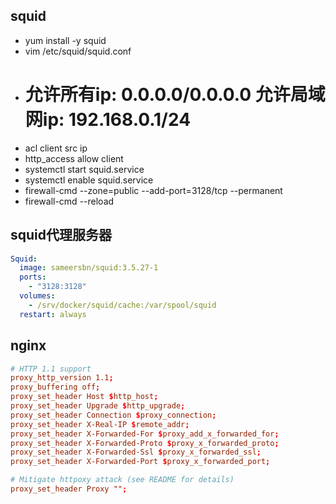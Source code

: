 ## squid
- yum install -y squid
- vim /etc/squid/squid.conf
- # 允许所有ip: 0.0.0.0/0.0.0.0 允许局域网ip: 192.168.0.1/24
- acl client src ip
- http_access allow client
- systemctl start squid.service 
- systemctl enable squid.service
- firewall-cmd --zone=public --add-port=3128/tcp --permanent
- firewall-cmd --reload

## squid代理服务器
```yml
Squid:
  image: sameersbn/squid:3.5.27-1
  ports:
    - "3128:3128"
  volumes:
    - /srv/docker/squid/cache:/var/spool/squid
  restart: always
```

## nginx
```conf
# HTTP 1.1 support
proxy_http_version 1.1;
proxy_buffering off;
proxy_set_header Host $http_host;
proxy_set_header Upgrade $http_upgrade;
proxy_set_header Connection $proxy_connection;
proxy_set_header X-Real-IP $remote_addr;
proxy_set_header X-Forwarded-For $proxy_add_x_forwarded_for;
proxy_set_header X-Forwarded-Proto $proxy_x_forwarded_proto;
proxy_set_header X-Forwarded-Ssl $proxy_x_forwarded_ssl;
proxy_set_header X-Forwarded-Port $proxy_x_forwarded_port;

# Mitigate httpoxy attack (see README for details)
proxy_set_header Proxy "";
```
